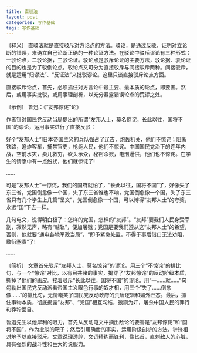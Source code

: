 ```yaml
---
title: 直驳法
layout: post
categories: 写作基础
tags: 写作基础
---
```


〔释义〕 直驳法就是直接驳斥对方论点的方法。驳论，是通过反驳，证明对立论断的错误，来确立自己论断正确的一种论证方法。在驳论中驳斥谬论有三种形式：一驳论点，二驳论据，三驳论证。驳论点是驳斥论证的主要方法，驳论据、驳论证的目的也是为了驳倒论点。驳论点又可分为直接驳斥与间接驳斥两种。间接驳斥，就是运用“归谬法”、“反证法”来批驳谬论。这里只谈直接驳斥论点方面。

直接驳斥论点，首先，必须抓住对方言论中最主要、最本质的论点，即要害。然后，或用事实批驳，或用事理剖析，以充分暴露错误论点的荒谬之处。

〔示例〕 鲁迅：《“友邦惊诧”论》

作者针对国民党反动当局提出的所谓“友邦人士，莫名惊诧，长此以往，国将不国”的谬论，运用事实进行了直接反驳：

好个“友邦人士”!日本帝国主义的兵队强占了辽吉，炮轰机关，他们不惊诧；阻断铁路，追炸客车，捕禁官吏，枪毙人民，他们不惊诧。中国国民党治下的连年内战，空前水灾，卖儿救穷，砍头示众，秘密杀戮，电刑逼供，他们也不惊诧。在学生的请愿中有一点纷扰，他们就惊诧了!

……

可是“友邦人士”一惊诧，我们的国府就怕了，“长此以往，国将不国”了，好像失了东三省，党国倒愈像一个国，失了东三省谁也不响，党国倒愈像一个国，失了东三省只有几个学生上几篇“呈文”，党国倒愈像一个国，可以博得“友邦人士”的夸奖，永远“国”下去一样。

几句电文，说得明白极了：怎样的党国，怎样的“友邦”。“友邦”要我们人民身受宰割，寂然无声，略有“越轨”，便加屠戮；党国是要我们遵从这“友邦人士”的希望，否则，他就要“通电各地军政当局”，“即予紧急处置，不得于事后借口无法劝阻，敷衍塞责”了!

……

〔简析〕 文章首先驳斥“友邦人士，莫名惊诧”的谬论。用三个“不惊诧”的排比句，与一个“惊诧”对比，以有目共睹的事实，揭穿了“友邦惊诧”的反动阶级本质，撕掉了他们的画皮。接着驳斥“长此以往，国将不国”的谬论。用“一……就……”句勾勒出国民党反动派看帝国主义眼色行事的奴才相，用三个“失了……倒愈像……”的排比句，无情嘲笑了国民党反动政府的荒唐逻辑和媚外丑态。最后，抓住事物本质，彻底揭露“友邦”、“党国”相互勾结，狼狈为奸，屠杀中国人民的罪行和狰狞面目。

鲁迅先生以他犀利的眼力，首先从反动电文中摘出敌论的要害是“友邦惊诧”和“国将不国”，作为批驳的靶子；然后引用确凿的事实，运用阶级剖析的方法，针锋相对地予以直接驳斥。文章说理透辟，文词精练而锋利，像匕首，直刺敌人的心脏，具有强烈的战斗性和巨大的说服力。 